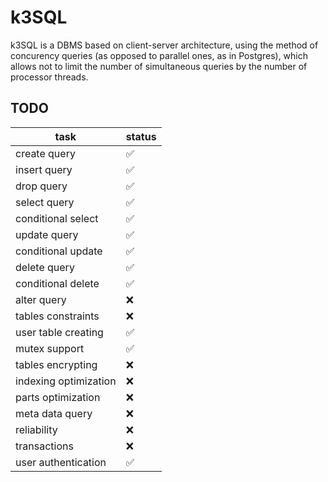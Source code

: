 # k3SQL

k3SQL is a DBMS based on client-server architecture, using the method of concurency queries (as opposed to parallel ones, as in Postgres), which allows not to limit the number of simultaneous queries by the number of processor threads.


## TODO

| task                  | status |
|-----------------------|--------|
| create query          | ✅      |
| insert query          | ✅      |
| drop query            | ✅      |
| select query          | ✅      |
| conditional select    | ✅      |
| update query          | ✅      |
| conditional update    | ✅      |
| delete query          | ✅      |
| conditional delete    | ✅      |
| alter query           | ❌      |
| tables constraints    | ❌      |
| user table creating   | ✅      |
| mutex support         | ✅      |
| tables encrypting     | ❌      |
| indexing optimization | ❌      |
| parts optimization    | ❌      |
| meta data query       | ❌      |
| reliability           | ❌      |
| transactions          | ❌      |
| user authentication   | ✅      |

